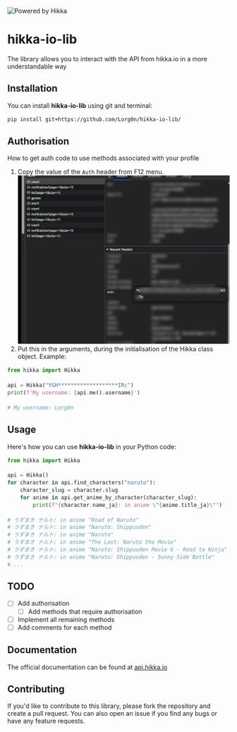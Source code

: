 ![Powered by Hikka](https://rosset-nocpes.github.io/ua-badges/src/powered-by-hikka.svg)

# hikka-io-lib
The library allows you to interact with the API from hikka.io in a more understandable way
## Installation

You can install **hikka-io-lib** using git and terminal:

```bash
pip install git+https://github.com/Lorg0n/hikka-io-lib/
```

## Authorisation
How to get auth code to use methods associated with your profile
1. Copy the value of the `Auth` header from F12 menu.
![img.png](img/img.png)
2. Put this in the arguments, during the initialisation of the Hikka class object. Example:
```python
from hikka import Hikka

api = Hikka("YGH*******************IRc")
print(f'My username: {api.me().username}')

# My username: Lorg0n
```

## Usage

Here's how you can use **hikka-io-lib** in your Python code:

```python
from hikka import Hikka

api = Hikka()
for character in api.find_characters("naruto"):
    character_slug = character.slug
    for anime in api.get_anime_by_character(character_slug):
        print(f"{character.name_ja}: in anime \"{anime.title_ja}\"")
        
# うずまき ナルト: in anime "Road of Naruto"
# うずまき ナルト: in anime "Naruto: Shippuuden"
# うずまき ナルト: in anime "Naruto"
# うずまき ナルト: in anime "The Last: Naruto the Movie"
# うずまき ナルト: in anime "Naruto: Shippuuden Movie 6 - Road to Ninja"
# うずまき ナルト: in anime "Naruto: Shippuuden - Sunny Side Battle"
# ...
```

## TODO

- [ ] Add authorisation
    - [ ] Add methods that require authorisation
- [ ] Implement all remaining methods
- [ ] Add comments for each method

## Documentation

The official documentation can be found at [api.hikka.io](https://api.hikka.io/docs#)

## Contributing

If you'd like to contribute to this library, please fork the repository and create a pull request. You can also open an issue if you find any bugs or have any feature requests.
